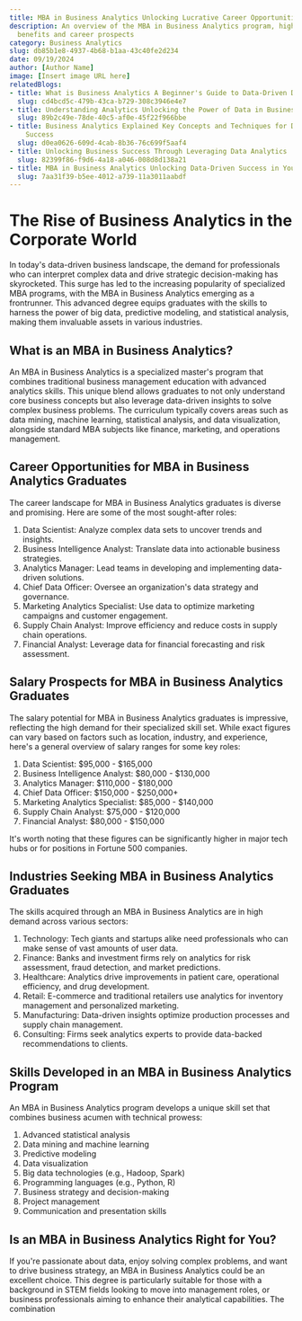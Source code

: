 ```yaml
---
title: MBA in Business Analytics Unlocking Lucrative Career Opportunities and Salaries
description: An overview of the MBA in Business Analytics program, highlighting its
  benefits and career prospects
category: Business Analytics
slug: db85b1e8-4937-4b68-b1aa-43c40fe2d234
date: 09/19/2024
author: [Author Name]
image: [Insert image URL here]
relatedBlogs:
- title: What is Business Analytics A Beginner's Guide to Data-Driven Decision Making
  slug: cd4bcd5c-479b-43ca-b729-308c3946e4e7
- title: Understanding Analytics Unlocking the Power of Data in Business
  slug: 89b2c49e-78de-40c5-af0e-45f22f966bbe
- title: Business Analytics Explained Key Concepts and Techniques for Data-Driven
    Success
  slug: d0ea0626-609d-4cab-8b36-76c699f5aaf4
- title: Unlocking Business Success Through Leveraging Data Analytics
  slug: 82399f86-f9d6-4a18-a046-008d8d138a21
- title: MBA in Business Analytics Unlocking Data-Driven Success in Your Career
  slug: 7aa31f39-b5ee-4012-a739-11a3011aabdf
---
```


# The Rise of Business Analytics in the Corporate World

In today's data-driven business landscape, the demand for professionals who can interpret complex data and drive strategic decision-making has skyrocketed. This surge has led to the increasing popularity of specialized MBA programs, with the MBA in Business Analytics emerging as a frontrunner. This advanced degree equips graduates with the skills to harness the power of big data, predictive modeling, and statistical analysis, making them invaluable assets in various industries.

## What is an MBA in Business Analytics?

An MBA in Business Analytics is a specialized master's program that combines traditional business management education with advanced analytics skills. This unique blend allows graduates to not only understand core business concepts but also leverage data-driven insights to solve complex business problems. The curriculum typically covers areas such as data mining, machine learning, statistical analysis, and data visualization, alongside standard MBA subjects like finance, marketing, and operations management.

## Career Opportunities for MBA in Business Analytics Graduates

The career landscape for MBA in Business Analytics graduates is diverse and promising. Here are some of the most sought-after roles:

1. Data Scientist: Analyze complex data sets to uncover trends and insights.
2. Business Intelligence Analyst: Translate data into actionable business strategies.
3. Analytics Manager: Lead teams in developing and implementing data-driven solutions.
4. Chief Data Officer: Oversee an organization's data strategy and governance.
5. Marketing Analytics Specialist: Use data to optimize marketing campaigns and customer engagement.
6. Supply Chain Analyst: Improve efficiency and reduce costs in supply chain operations.
7. Financial Analyst: Leverage data for financial forecasting and risk assessment.

## Salary Prospects for MBA in Business Analytics Graduates

The salary potential for MBA in Business Analytics graduates is impressive, reflecting the high demand for their specialized skill set. While exact figures can vary based on factors such as location, industry, and experience, here's a general overview of salary ranges for some key roles:

1. Data Scientist: $95,000 - $165,000
2. Business Intelligence Analyst: $80,000 - $130,000
3. Analytics Manager: $110,000 - $180,000
4. Chief Data Officer: $150,000 - $250,000+
5. Marketing Analytics Specialist: $85,000 - $140,000
6. Supply Chain Analyst: $75,000 - $120,000
7. Financial Analyst: $80,000 - $150,000

It's worth noting that these figures can be significantly higher in major tech hubs or for positions in Fortune 500 companies.

## Industries Seeking MBA in Business Analytics Graduates

The skills acquired through an MBA in Business Analytics are in high demand across various sectors:

1. Technology: Tech giants and startups alike need professionals who can make sense of vast amounts of user data.
2. Finance: Banks and investment firms rely on analytics for risk assessment, fraud detection, and market predictions.
3. Healthcare: Analytics drive improvements in patient care, operational efficiency, and drug development.
4. Retail: E-commerce and traditional retailers use analytics for inventory management and personalized marketing.
5. Manufacturing: Data-driven insights optimize production processes and supply chain management.
6. Consulting: Firms seek analytics experts to provide data-backed recommendations to clients.

## Skills Developed in an MBA in Business Analytics Program

An MBA in Business Analytics program develops a unique skill set that combines business acumen with technical prowess:

1. Advanced statistical analysis
2. Data mining and machine learning
3. Predictive modeling
4. Data visualization
5. Big data technologies (e.g., Hadoop, Spark)
6. Programming languages (e.g., Python, R)
7. Business strategy and decision-making
8. Project management
9. Communication and presentation skills

## Is an MBA in Business Analytics Right for You?

If you're passionate about data, enjoy solving complex problems, and want to drive business strategy, an MBA in Business Analytics could be an excellent choice. This degree is particularly suitable for those with a background in STEM fields looking to move into management roles, or business professionals aiming to enhance their analytical capabilities. The combination